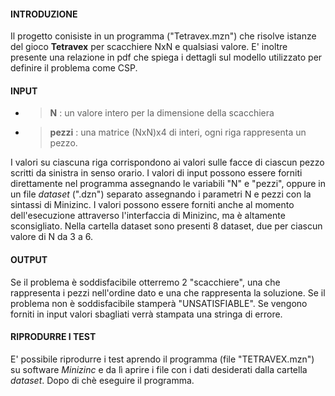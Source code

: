 #### INTRODUZIONE
Il progetto conisiste in un programma ("Tetravex.mzn") che risolve istanze del gioco 
**Tetravex** per scacchiere NxN e qualsiasi valore.
E' inoltre presente una relazione in pdf che spiega i dettagli sul modello utilizzato 
per definire il problema come CSP.

#### INPUT
+ >**N** : un valore intero per la dimensione della scacchiera 
+ >**pezzi** : una matrice (NxN)x4 di interi, ogni riga rappresenta un pezzo.

I valori su ciascuna riga corrispondono ai valori sulle facce di 
ciascun pezzo scritti da sinistra in senso orario.
I valori di input possono essere forniti direttamente nel programma 
assegnando le variabili "N" e "pezzi", oppure in un file _dataset_ (".dzn")
separato assegnando i parametri N e pezzi con la sintassi di Minizinc.
I valori possono essere forniti anche al momento dell'esecuzione
attraverso l'interfaccia di Minizinc, ma è altamente sconsigliato.
Nella cartella dataset sono presenti 8 dataset, due per ciascun valore 
di N da 3 a 6.


#### OUTPUT
Se il problema è soddisfacibile otterremo 2 "scacchiere", una che rappresenta 
i pezzi nell'ordine dato e una che rappresenta la soluzione.
Se il problema non è soddisfacibile stamperà "UNSATISFIABLE".
Se vengono forniti in input valori sbagliati verrà stampata una stringa di errore.

#### RIPRODURRE I TEST
E' possibile riprodurre i test aprendo il programma (file "TETRAVEX.mzn") su software _Minizinc_ 
e da lì aprire i file con i dati desiderati dalla cartella _dataset_. 
Dopo di chè eseguire il programma.
